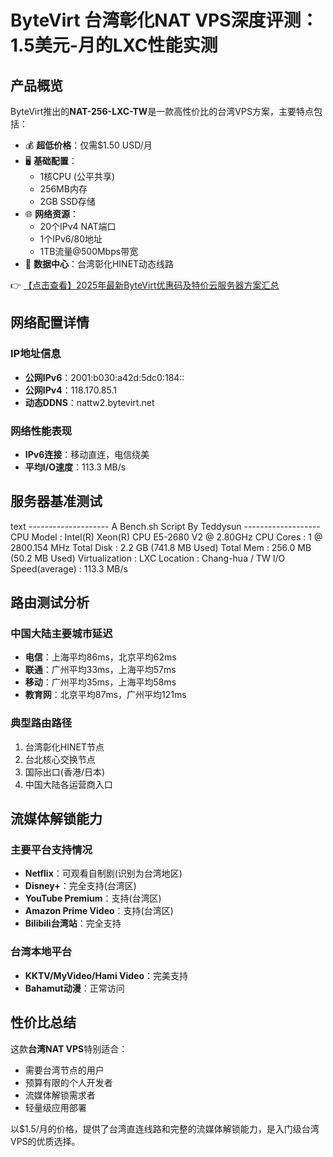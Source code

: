 # ByteVirt 台湾彰化NAT VPS深度评测：1.5美元-月的LXC性能实测

## 产品概览

ByteVirt推出的**NAT-256-LXC-TW**是一款高性价比的台湾VPS方案，主要特点包括：

- 💰 **超低价格**：仅需$1.50 USD/月
- 🖥️ **基础配置**：
  - 1核CPU (公平共享)
  - 256MB内存
  - 2GB SSD存储
- 🌐 **网络资源**：
  - 20个IPv4 NAT端口
  - 1个IPv6/80地址
  - 1TB流量@500Mbps带宽
- 🏢 **数据中心**：台湾彰化HINET动态线路

👉 [【点击查看】2025年最新ByteVirt优惠码及特价云服务器方案汇总](https://bit.ly/bytevirt)

## 网络配置详情

### IP地址信息
- **公网IPv6**：2001:b030:a42d:5dc0:184::
- **公网IPv4**：118.170.85.1
- **动态DDNS**：nattw2.bytevirt.net

### 网络性能表现
- **IPv6连接**：移动直连，电信绕美
- **平均I/O速度**：113.3 MB/s

## 服务器基准测试

text
-------------------- A Bench.sh Script By Teddysun -------------------
CPU Model          : Intel(R) Xeon(R) CPU E5-2680 V2 @ 2.80GHz
CPU Cores          : 1 @ 2800.154 MHz
Total Disk         : 2.2 GB (741.8 MB Used)
Total Mem          : 256.0 MB (50.2 MB Used)
Virtualization     : LXC
Location           : Chang-hua / TW
I/O Speed(average) : 113.3 MB/s

## 路由测试分析

### 中国大陆主要城市延迟
- **电信**：上海平均86ms，北京平均62ms
- **联通**：广州平均33ms，上海平均57ms
- **移动**：广州平均35ms，上海平均58ms
- **教育网**：北京平均87ms，广州平均121ms

### 典型路由路径
1. 台湾彰化HINET节点
2. 台北核心交换节点
3. 国际出口(香港/日本)
4. 中国大陆各运营商入口

## 流媒体解锁能力

### 主要平台支持情况
- **Netflix**：可观看自制剧(识别为台湾地区)
- **Disney+**：完全支持(台湾区)
- **YouTube Premium**：支持(台湾区)
- **Amazon Prime Video**：支持(台湾区)
- **Bilibili台湾站**：完全支持

### 台湾本地平台
- **KKTV/MyVideo/Hami Video**：完美支持
- **Bahamut动漫**：正常访问

## 性价比总结

这款**台湾NAT VPS**特别适合：
- 需要台湾节点的用户
- 预算有限的个人开发者
- 流媒体解锁需求者
- 轻量级应用部署

以$1.5/月的价格，提供了台湾直连线路和完整的流媒体解锁能力，是入门级台湾VPS的优质选择。
